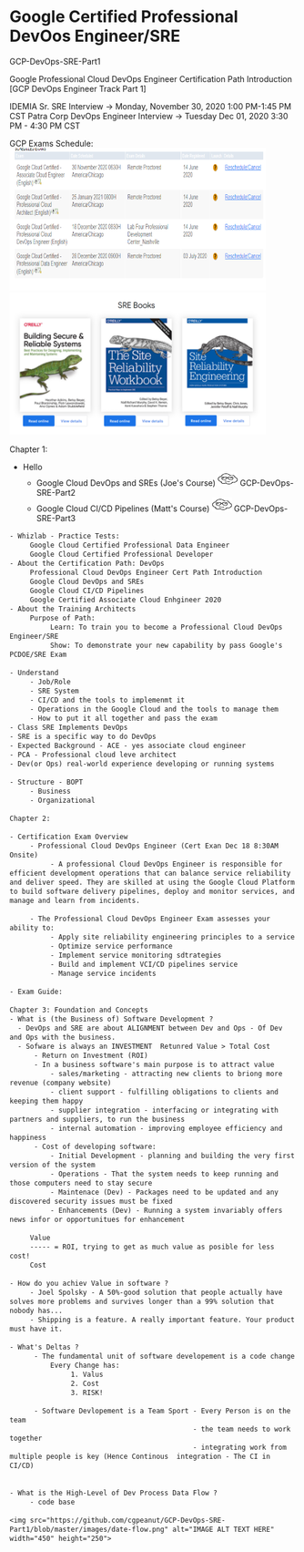 # Google Certified Professional DevOos Engineer/SRE
GCP-DevOps-SRE-Part1

Google Professional Cloud DevOps Engineer Certification Path Introduction 
[GCP DevOps Engineer Track Part 1]

IDEMIA Sr. SRE Interview -> Monday, November 30, 2020 1:00 PM-1:45 PM CST
Patra Corp DevOps Engineer Interview -> Tuesday Dec 01, 2020 3:30 PM - 4:30 PM CST

GCP Exams Schedule:
<img src="https://github.com/cgpeanut/GCP-DevOps-SRE-Part1/blob/master/images/gcp-exams.png" alt="IMAGE ALT TEXT HERE" width="450" height="250" /></a>
<a href="https://landing.google.com/sre/books/" target="blank"><img src="https://github.com/cgpeanut/GCP-DevOps-SRE-Part1/blob/master/images/sre-books.png" alt="IMAGE ALT TEXT HERE" width="450" height="250" /></a>

Chapter 1: 
- Hello
     - Google Cloud DevOps and SREs (Joe's Course)
<a href="https://acloudguru.com/course/google-cloud-devops-and-sres-gcp-devops-engineer-track-part-2?_ga=2.153788856.1845187111.1605704963-222979442.1605704963"  target="_blank"><img src="https://github.com/cgpeanut/GCP-DevOps-SRE-Part1/blob/master/images/cloud.png" alt="IMAGE ALT TEXT HERE" width="35" height="25" /></a> GCP-DevOps-SRE-Part2 
     - Google Cloud CI/CD Pipelines (Matt's Course)
<a href="https://acloudguru.com/course/google-cloud-ci-cd-pipelines-gcp-devops-engineer-track-part-3?_ga=2.188878123.1845187111.1605704963-222979442.1605704963"  target="_blank"><img src="https://github.com/cgpeanut/GCP-DevOps-SRE-Part1/blob/master/images/cloud.png" alt="IMAGE ALT TEXT HERE" width="35" height="25" /></a> GCP-DevOps-SRE-Part3
```
- Whizlab - Practice Tests:
     Google Cloud Certified Professional Data Engineer
     Google Cloud Certified Professional Developer
- About the Certification Path: DevOps 
     Professional Cloud DevOps Engineer Cert Path Introduction
     Google Cloud DevOps and SREs
     Google Cloud CI/CD Pipelines
     Google Certified Associate Cloud Enhgineer 2020
- About the Training Architects
     Purpose of Path:
          Learn: To train you to become a Professional Cloud DevOps Engineer/SRE
          Show: To demonstrate your new capability by pass Google's PCDOE/SRE Exam

- Understand
     - Job/Role
     - SRE System
     - CI/CD and the tools to implemenmt it
     - Operations in the Google Cloud and the tools to manage them
     - How to put it all together and pass the exam
- Class SRE Implements DevOps
- SRE is a specific way to do DevOps
- Expected Background - ACE - yes associate cloud engineer
- PCA - Professional cloud leve architect
- Dev(or Ops) real-world experience developing or running systems

- Structure - BOPT
     - Business 
     - Organizational

Chapter 2:

- Certification Exam Overview
     - Professional Cloud DevOps Engineer (Cert Exan Dec 18 8:30AM Onsite)
          - A professional Cloud DevOps Engineer is responsible for efficient development operations that can balance service reliability and deliver speed. They are skilled at using the Google Cloud Platform to build software delivery pipelines, deploy and monitor services, and manage and learn from incidents.

     - The Professional Cloud DevOps Engineer Exam assesses your ability to:
          - Apply site reliability engineering principles to a service
          - Optimize service performance
          - Implement service monitoring sdtrategies
          - Build and implement VCI/CD pipelines service
          - Manage service incidents

- Exam Guide:

Chapter 3: Foundation and Concepts
- What is (the Business of) Software Development ?
  - DevOps and SRE are about ALIGNMENT between Dev and Ops - Of Dev and Ops with the business.
  - Sofware is always an INVESTMENT  Retunred Value > Total Cost
      - Return on Investment (ROI) 
      - In a business software's main purpose is to attract value
          - sales/marketing - attracting new clients to briong more revenue (company website)
          - client support - fulfilling obligations to clients and keeping them happy
          - supplier integration - interfacing or integrating with partners and suppliers, to run the business
          - internal automation - improving employee efficiency and happiness
      - Cost of developing software:
          - Initial Development - planning and building the very first version of the system
          - Operations - That the system needs to keep running and those computers need to stay secure
          - Maintenace (Dev) - Packages need to be updated and any discovered security issues must be fixed
          - Enhancements (Dev) - Running a system invariably offers news infor or opportunitues for enhancement

     Value
     ----- = ROI, trying to get as much value as posible for less cost!
     Cost 

- How do you achiev Value in software ?
     - Joel Spolsky - A 50%-good solution that people actually have solves more problems and survives longer than a 99% solution that nobody has...
     - Shipping is a feature. A really important feature. Your product must have it.

- What's Deltas ?
      - The fundamental unit of software developement is a code change
          Every Change has:
               1. Valus
               2. Cost
               3. RISK!

      - Software Devlopement is a Team Sport - Every Person is on the team
                                             - the team needs to work together
                                             - integrating work from multiple people is key (Hence Continous  integration - The CI in CI/CD) 


- What is the High-Level of Dev Process Data Flow ?
     - code base 

<img src="https://github.com/cgpeanut/GCP-DevOps-SRE-Part1/blob/master/images/date-flow.png" alt="IMAGE ALT TEXT HERE" width="450" height="250">